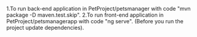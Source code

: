 1.To run back-end application in PetProject/petsmanager with code "mvn package -D maven.test.skip".
2.To run front-end application in PetProject/petsmanagerapp with code "ng serve". (Before you run the project update dependencies).
